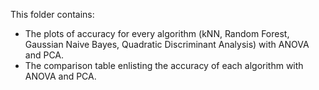 This folder contains: 
- The plots of accuracy for every algorithm (kNN, Random Forest, Gaussian Naive Bayes, Quadratic Discriminant Analysis) with ANOVA and PCA.  
- The comparison table enlisting the accuracy of each algorithm with ANOVA and PCA. 
